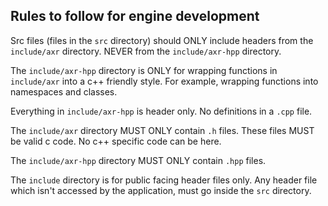 ## Rules to follow for engine development

Src files (files in the `src` directory) should ONLY include headers from the `include/axr` directory.
NEVER from the `include/axr-hpp` directory.

The `include/axr-hpp` directory is ONLY for wrapping functions in `include/axr` into a c++ friendly style.
For example, wrapping functions into namespaces and classes.

Everything in `include/axr-hpp` is header only. No definitions in a `.cpp` file.

The `include/axr` directory MUST ONLY contain `.h` files. These files MUST be valid c code.
No c++ specific code can be here.

The `include/axr-hpp` directory MUST ONLY contain `.hpp` files.

The `include` directory is for public facing header files only.
Any header file which isn't accessed by the application, must go inside the `src` directory.
